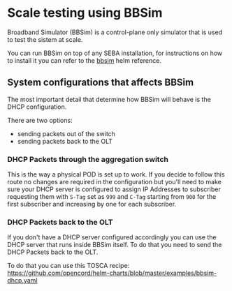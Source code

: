 # Scale testing using BBSim

Broadband Simulator (BBSim) is a control-plane only simulator that is used to
test the sistem at scale.

You can run BBSim on top of any SEBA installation, for instructions on how to
install it you can refer to the [bbsim](../../charts/bbsim.md) helm reference.

## System configurations that affects BBSim

The most important detail that determine how BBSim will behave is the DHCP
configuration.

There are two options:

- sending packets out of the switch
- sending packets back to the OLT

### DHCP Packets through the aggregation switch

This is the way a physical POD is set up to work. If you decide to follow this
route no changes are required in the configuration but you'll need to make sure
your DHCP server is configured to assign IP Addresses to subscriber requesting
them with `S-Tag` set as `999` and `C-Tag` starting from `900` for the first
subscriber and increasing by one for each subscriber.

### DHCP Packets back to the OLT

If you don't have a DHCP server configured accordingly you can use the DHCP server
that runs inside BBSim itself. To do that you need to send the DHCP Packets
back to the OLT.

To do that you can use this TOSCA recipe: <https://github.com/opencord/helm-charts/blob/master/examples/bbsim-dhcp.yaml>